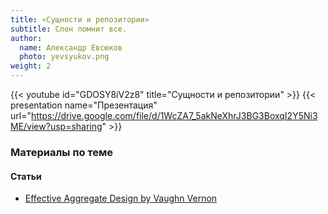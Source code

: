 ```yaml
---
title: «Сущности и репозитории»
subtitle: Слон помнит все.
author:
  name: Александр Евсюков
  photo: yevsyukov.png
weight: 2
---
```


{{< youtube id="GDOSY8iV2z8" title="Сущности и репозитории" >}}
{{< presentation name="Презентация" url="https://drive.google.com/file/d/1WcZA7_5akNeXhrJ3BG3BoxqI2Y5Ni3ME/view?usp=sharing" >}}

### Материалы по теме

#### Статьи
- [Effective Aggregate Design by Vaughn Vernon](https://dddcommunity.org/library/vernon_2011/)
